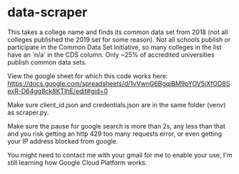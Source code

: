 # data-scraper

This takes a college name and finds its common data set from 2018 (not all colleges published the 2019 set for some reason). Not all schools publish or participate in the Common Data Set initiative, so many colleges in the list have an 'n/a' in the CDS column. Only ~25% of accredited universities publish common data sets.

View the google sheet for which this code works here: https://docs.google.com/spreadsheets/d/1vVwnG6BgqjBM9pYOV5jXfOD8SexR-D64gg8ck8KTIhE/edit#gid=0

Make sure client_id.json and credentials.json are in the same folder (venv) as scraper.py.

Make sure the pause for google search is more than 2s, any less than that and you risk getting an http 429 too many requests error, or even getting your IP address blocked from google. 

You might need to contact me with your gmail for me to enable your use, I'm still learning how Google Cloud Platform works.
